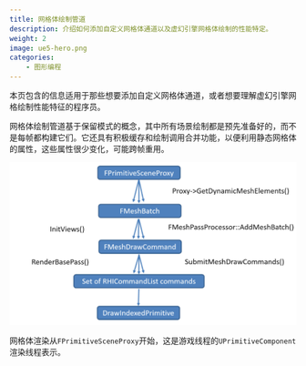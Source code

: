 ```yaml
---
title: 网格体绘制管道
description: 介绍如何添加自定义网格体通道以及虚幻引擎网格体绘制的性能特定。
weight: 2
image: ue5-hero.png
categories:
    - 图形编程
---
```

本页包含的信息适用于那些想要添加自定义网格体通道，或者想要理解虚幻引擎网格绘制性能特征的程序员。

网格体绘制管道基于保留模式的概念，其中所有场景绘制都是预先准备好的，而不是每帧都构建它们。它还具有积极缓存和绘制调用合并功能，以便利用静态网格体的属性，这些属性很少变化，可能跨帧重用。

![](meshpipelineoverview_1.png)

网格体渲染从`FPrimitiveSceneProxy`开始，这是游戏线程的`UPrimitiveComponent`渲染线程表示。